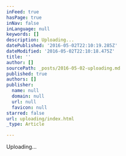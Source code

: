 ```yaml
---
inFeed: true
hasPage: true
inNav: false
inLanguage: null
keywords: []
description: Uploading...
datePublished: '2016-05-02T22:10:19.285Z'
dateModified: '2016-05-02T22:10:18.475Z'
title: ''
author: []
sourcePath: _posts/2016-05-02-uploading.md
published: true
authors: []
publisher:
  name: null
  domain: null
  url: null
  favicon: null
starred: false
url: uploading/index.html
_type: Article

---
```

Uploading...